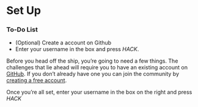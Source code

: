 # Set Up

<div class="aside">
<h3>To-Do List</h3>
<ul>
  <li>(Optional) Create a account on Github </li>
  <li>Enter your username in the box and press <em>HACK</em>.</li>
</ul>
</div>

Before you head off the ship, you’re going to need a few things.  The challenges that lie ahead will require you to have an existing account on [GitHub](https://www.github.com/).   If you don’t already have one you can join the community by   [creating a free account](https://github.com/join).

Once you’re all set, enter your username in the box on the right and press _HACK_

